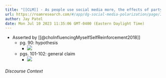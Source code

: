 ```yaml
---
title: "[[CLM]] - As people use social media more, the effects of party identification on opinions about political issues grow stronger, even after controlling for online and off-line political discussion and political involvement."
url: https://roamresearch.com/#/app/dg-social-media-polarization/page/Ic2qJqG1y
author: Jay Patel
date: Mon Jul 10 2023 11:35:06 GMT-0400 (Eastern Daylight Time)
---
```


- Asserted by  [[@choInfluencingMyselfSelfReinforcement2018]]
    - pg. 90: hypothesis
        - ![](https://firebasestorage.googleapis.com/v0/b/firescript-577a2.appspot.com/o/imgs%2Fapp%2Fdg-social-media-polarization%2F5jgBBQ5FWK.17.38.png?alt=media&token=80b87358-077a-49fc-b186-a452213ba3e0)
    - pgs. 101-102: general claim
        - ![](https://firebasestorage.googleapis.com/v0/b/firescript-577a2.appspot.com/o/imgs%2Fapp%2Fdg-social-media-polarization%2FFkAk8zbJBG.19.23.png?alt=media&token=32c8dab5-15c7-4213-8491-d6fe8e34e46a)

###### Discourse Context


